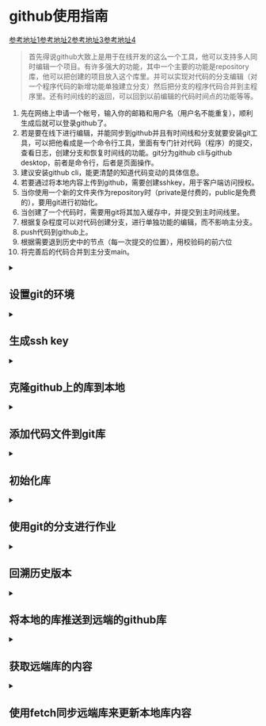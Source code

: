 # github使用指南
[参考地址1](https://www.zhihu.com/question/27712995)[参考地址2](https://git-scm.com/book/zh/v2)[参考地址3](https://learngitbranching.js.org/?locale=zh_CN)[参考地址4](https://docs.github.com/en/get-started/quickstart/set-up-git)
>首先得说github大致上是用于在线开发的这么一个工具，他可以支持多人同时编辑一个项目。有许多强大的功能，其中一个主要的功能是repository库，他可以把创建的项目放入这个库里。并可以实现对代码的分支编辑（对一个程序代码的新增功能单独建立分支）然后把分支的程序代码合并到主程序里。还有时间线的的返回，可以回到以前编辑的代码时间点的功能等等。
1. 先在网络上申请一个帐号，输入你的邮箱和用户名（用户名不能重复），顺利生成后就可以登录github了。
2. 若是要在线下进行编辑，并能同步到github并且有时间线和分支就要安装git工具，可以把他看成是一个命令行工具，里面有专门针对代码（程序）的提交，查看日志，创建分支和恢复时间线的功能。git分为github cli与github desktop，前者是命令行，后者是页面操作。
3. 建议安装github cli，能更清楚的知道代码变动的具体信息。
3. 若要通过将本地内容上传到github，需要创建sshkey，用于客户端访问授权。
4. 当你使用一个新的文件夹作为repository时（private是付费的，public是免费的），要用git进行初始化。
5. 当创建了一个代码时，需要用git将其加入缓存中，并提交到主时间线里。
6. 根据复杂程度可以对代码创建分支，进行单独功能的编辑，而不影响主分支。
7. push代码到github上。
8. 根据需要退到历史中的节点（每一次提交的位置），用校验码的前六位
9. 将完善后的代码合并到主分支main。

<details id=1>
<summary><h2>设置git的环境</h2></summary>

```
	//配置用户名,添加到~/.gitconfig文件里
	git config --global user.name "firstname lastname"
	//配置邮箱
	git config --global user.email "name@company.name"
	//配置颜色显示，便于查看错误
	git config --global color.ui auto

	//单独为repository设置环境，先进到库文件夹下，再输入下面指令
	git config user.name "username"
	git config user.email "name@company.com"
```

</details>

<details id=2>
<summary><h2>生成ssh key</h2></summary>

```
	//生成一个sshkey
	ssh-keygen -t ed25519 -C "your_email@example.com"
	//之后会让你选择一个存储路径和密钥名，如果使用默认路径与文件名就直接回车
	//还会让你设置一个使用此密钥的密码，并进行密码确认
```
1. 生成完sshkey需要把public key的信息填入到github的sshkey里，github的sshkey就添加成功了。
2. 然后可以在本地测试一下与github的联通。
```
	ssh -T git@github.com
```
3. 会要求你输入密码，输入之前设置的密码就可以看到成功的提示。后面会介绍ssh-agent代理密码的功能，方便不用每次都输入密码确认

</details>

<details id=3>
<summary><h2>克隆github上的库到本地</h2></summary>

```
	//在克隆到本地前需要先将库fork到自己的库中
	//username换成用户名，repositoryname换成库名，这条信息可以在code里查询到，并直接复制。
	git clone git@github.com:username/repositoryname.git

	//复制好后，就可以进入这个路径查看里面的文件，默认本地库的配置文件都自动生成好了
	cd repositoryname
```

1. 然后就可以向这个库里添加代码了。
2. 在git（bash里）可以用vi来编辑代码，要直接创建在这个库文件夹下。
3. 比如创建一个hello.py文件。

```
	//在库文件夹下，比如 python-learning 是库名
	vi hello.py
	//在文件里添加如下代码
	print ("hello world!")
```

</details>
<details id=4>
<summary><h2>添加代码文件到git库</h2></summary>

>创建好文件后就可以把文件放入到git库了

```
	//查看状态使用以下命令
	git status
	//先要将文件加入暂存区
	git add hello.py
	//将文件提交，保存到仓库的历史记录中，-m后面的字符串是提交信息
	git commit -m "这里输入对此次提交文件的修改信息，尽量简明扼要便于查看。"
	//查看提交日志
	git log

	//更新本地库到github库
	git push
```
```
	//提交到远端库并设置要提交到的分支
	git push -u origin feature-C
	//同时增加文件到暂存区并提交
	git commit -am "Add feature-C"
```

</details>
<details id=5>
<summary><h2>初始化库</h2></summary>

```
	//创建一个库的目录
	mkdir git-tutorial
	//进到这个目录下
	cd git-tutorial
	//初始化此目录为库,自动生成"附属该仓库的工作树"
	git init

	//然后就可以在库中添加代码文件了
	vi README.md
	//加入到暂存区
	git add README.md
	//提交到库，如果不加参数 -m 会出现个文本编辑窗口，可以输入更加详细的提交信息。
	git commit

	//显示短的log日志
	git log --pretty=short
	//只显示指定的文件或目录
	git log README.md
	//查看提交前后的日志变化
	git log -p

	//查看更改前后的区别
	git diff
	//查看与最新的提交的区别
	git diff head
```

</details>
<details id=6>
<summary><h2>使用git的分支进行作业</h2></summary>

1. 创建与切换分支
```
	//查看git的分支列表，当前分支有"*"显示
	git branch
	//查看git的分支列表，包括远端的分支列表
	git branch -a

	//在当前分支上创建新分支，并切换到新分支。参数 -b 表示创建分支
	git checkout -b feature-A
	//同上，分开步骤
	//先创建一个分支
	git branch feature-A
	//切换到新建的分支
	git checkout feature-A

	//切换上一分支（有点像linux的切换上一路径 cd -）
	git checkout -
```
2. 合并分支[快进分支](https://blog.csdn.net/zombres/article/details/82179122)
```
	//切换到主干分支，主干分支的名字因版本有所区别
	git checkout master
	//确认切换到主干分支后，合并feature-A分支到主干master
	git merge --no-ff feature-A

	//以图形的方式查看日志
	git log --graph
```
3. 删除分支[删除分支](https://www.freecodecamp.org/chinese/news/how-to-delete-a-git-branch-both-locally-and-remotely/)
```
	//删除本地分支，如果分支推送合并到远程分支后，就可以用这个命令删除本地分支。如果还没有推送合并，这个命令就没法删除
	git branch -d localBranchName
	//同上，可以强制删除没有推送合并的分支
	git branch -D localBranchName

	//删除远端分支
	git push origin --delete remoteBranchName
	//同上，更简略的代码，注意":"
	git push origin :remoteBranchName

	//同步远程的分支，用于远端的分支已删除，但是本地的分支还在的情况
	git fetch -p
```

</details>
<details id=7>
<summary><h2>回溯历史版本</h2></summary>

```
	//回到创建分支前的历史节点（索引的哈希值）的对应时间
	git reset --hard 哈希值
	//通过主干分支的历史节点创建另一分支
	git checkout -b fix-B
	//查看回溯历史之前的分支日志
	git reflog
```

</details>
<details id=8>
<summary><h2>将本地的库推送到远端的github库</h2></summary>

>首先要在github上新建一个库与本地库同名，不要自动建立README文档。然后依次运行以下命令。

```
	//添加远端库，告诉本地库你远端库的地址，远端库链接的别名是origin
	git remote add origin git@github.com:name/repositoryname.git
	//强制将主分支名称改名为main，为了与远端名称匹配
	git branch -M main
	//推送到上游库的分支，-u表示此操作是向上游推送，并且将本地库与上游库做了映射，方便以后推送就不用输入 -u origin main 了，origin上游库链接的别名，main是上游库的主分支。上游也可以理解为远端。
	git push -u origin main
	//已经与上游做好了映射，那么也可以将本地有的分支，而远端没有的，通过下面的代码将把本地的分支映射给远端，作为远端的新分支。work是本地的分支。
	git push origin work

	//更改远程库链接别名，将origin改为useless
	git remote rename origin useless

	//查看远程库链接别名
	git remote
	//同上，信息更详细
	git remote -v
	
	//删除本地对远端库的映射
	git remote remove origin
```

</details>
<details id=9>
<summary><h2>获取远端库的内容</h2></summary>

>假设远端库已经被clone到本地的新文件夹，那么现在就可以把远端的内容拽到本地。

```
	//本地只有main分支，从远端获取origin库的feature-D分支，对应到本地新建的feature-D分支
	git checkout -b feature-D origin/feature-D
	//如果其他人使用feature-D改变了README.md文件，需要将该分支的文件同步到本地，先切换到feature-D分支，然后再将远端的分支拖拽到本地。否则可能会造成主分支与其他分支合并的意外状况。
	git checkout feature-D
	//使用远端origin库的feature-D分支来更新本地的feature-D分支
	git pull origin feature-D
```

</details>
<details id=10>
<summary><h2>使用fetch同步远端库来更新本地库内容</h2></summary>

```
	//先将github上某用户的库fork到自己的库
	//然后在本地目录clone自已远端刚fork的库
	git clone git@github:user/repositoryname.git

	//为上一步某用户的原始库设置别名，加入到config文件中
	git remote add upstream git@github:otheruser/repositoryname.git

	//每次编写代码前可以用fetch命令来获取原始库的数据(更新自己本地库)
	git fetch upstream

	//合并刚获取到的数据到本地库的分支
	git merge upstream/main
```

</details>
